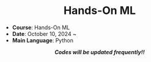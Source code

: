 <div align="center">
  
# Hands-On ML

</div>

- **Course**: Hands-On ML
- **Date**: October 10, 2024 ~
- **Main Language**: Python

<div align="center">
  
***Codes will be updated frequently!!***

</div>
